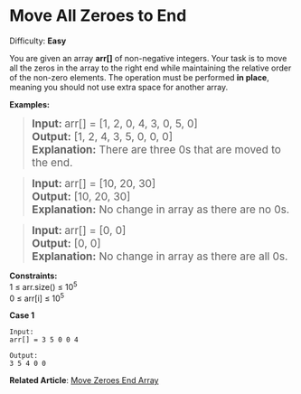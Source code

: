 # Move All Zeroes to End

Difficulty: **Easy**

You are given an array **arr\[\]** of non-negative integers. Your task is to move all the zeros in the array to the right end while maintaining the relative order of the non-zero elements. The operation must be performed **in place**, meaning you should not use extra space for another array.

**Examples:**


><span style="font-size: 14pt;"><strong>Input: </strong>arr[] = [1, 2, 0, 4, 3, 0, 5, 0] <br>
<strong>Output:</strong> [1, 2, 4, 3, 5, 0, 0, 0] <br>
<strong>Explanation:</strong> There are three 0s that are moved to the end.
</span>

><span style="font-size: 14pt;"><strong>Input: </strong>arr[] = [10, 20, 30] <br>
<strong>Output:</strong> [10, 20, 30] <br>
<strong>Explanation:</strong> No change in array as there are no 0s.
</span>

><span style="font-size: 14pt;"><strong>Input: </strong>arr[] = [0, 0] <br>
<strong>Output:</strong> [0, 0] <br>
<strong>Explanation:</strong> No change in array as there are all 0s.</span>

**Constraints:**  
1 ≤ arr.size() ≤ 10<sup>5</sup>  
0 ≤ arr\[i\] ≤ 10<sup>5</sup>

**Case 1**
```
Input:
arr[] = 3 5 0 0 4

Output:
3 5 4 0 0
```
****Related Article****: [Move Zeroes End Array](https://www.geeksforgeeks.org/move-zeroes-end-array/)